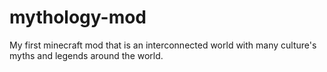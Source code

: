 # mythology-mod
My first minecraft mod that is an interconnected world with many culture's myths and legends around the world.
